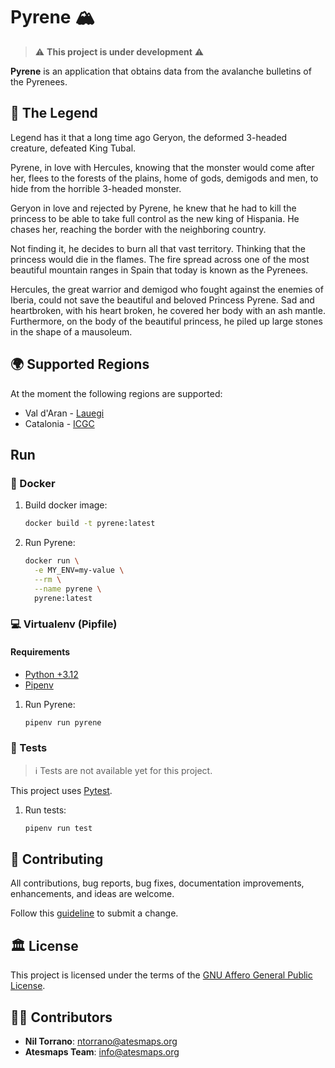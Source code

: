 # Pyrene 🏔️

> ⚠️ **This project is under development** ⚠️

**Pyrene** is an application that obtains data from the avalanche bulletins of the Pyrenees.

## 📖️ The Legend

Legend has it that a long time ago Geryon, the deformed 3-headed creature, defeated King Tubal.

Pyrene, in love with Hercules, knowing that the monster would come after her, flees to the forests of the plains,
home of gods, demigods and men, to hide from the horrible 3-headed monster.

Geryon in love and rejected by Pyrene, he knew that he had to kill the princess to be able to take full control as the new king of Hispania.
He chases her, reaching the border with the neighboring country.

Not finding it, he decides to burn all that vast territory. Thinking that the princess would die in the flames.
The fire spread across one of the most beautiful mountain ranges in Spain that today is known as the Pyrenees.

Hercules, the great warrior and demigod who fought against the enemies of Iberia, could not save the beautiful and
beloved Princess Pyrene. Sad and heartbroken, with his heart broken, he covered her body with an ash mantle. Furthermore,
on the body of the beautiful princess, he piled up large stones in the shape of a mausoleum.

## 🌍️ Supported Regions

At the moment the following regions are supported:

- Val d'Aran - [Lauegi](https://lauegi.report)
- Catalonia - [ICGC](https://bpa.icgc.cat)

## Run

### 🐳️ Docker

1. Build docker image:
    ```bash
    docker build -t pyrene:latest
    ```

2. Run Pyrene:
    ```bash
    docker run \
      -e MY_ENV=my-value \
      --rm \
      --name pyrene \
      pyrene:latest
    ```

### 💻️ Virtualenv (Pipfile)

#### Requirements

- [Python +3.12](https://www.python.org)
- [Pipenv](https://pipenv.pypa.io)

1. Run Pyrene:
   ```bash
   pipenv run pyrene
   ```

### 🧪️ Tests

> ℹ️ Tests are not available yet for this project.

This project uses [Pytest](https://docs.pytest.org).

1. Run tests:
   ```bash
   pipenv run test
   ```

## 💪️ Contributing

All contributions, bug reports, bug fixes, documentation improvements, enhancements, and ideas are welcome.

Follow this [guideline](./.github/CONTRIBUTING) to submit a change.

## 🏛️ License

This project is licensed under the terms of the [GNU Affero General Public License](./LICENSE).

## 👨‍💻️ Contributors

- **Nil Torrano**: [ntorrano@atesmaps.org](mailto:ntorrano@atesmaps.org)
- **Atesmaps Team**: [info@atesmaps.org](mailto:info@atesmaps.org)

